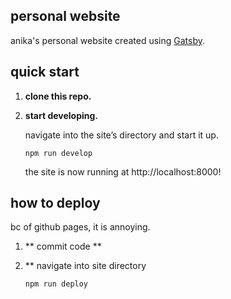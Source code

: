 ## personal website
anika's personal website created using [Gatsby](https://www.gatsbyjs.com/).

## quick start

1.  **clone this repo.**

2.  **start developing.**

    navigate into the site’s directory and start it up.

    ```shell
    npm run develop
    ```
    
    the site is now running at http://localhost:8000!

## how to deploy
bc of github pages, it is annoying.
1.  ** commit code **
2.  ** navigate into site directory

     ```shell
    npm run deploy
    ```
